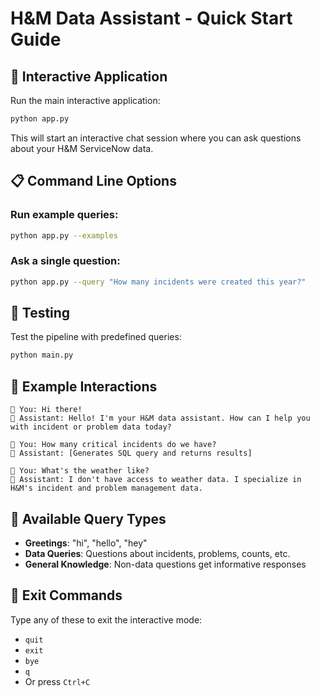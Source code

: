 # H&M Data Assistant - Quick Start Guide

## 🚀 Interactive Application

Run the main interactive application:
```bash
python app.py
```

This will start an interactive chat session where you can ask questions about your H&M ServiceNow data.

## 📋 Command Line Options

### Run example queries:
```bash
python app.py --examples
```

### Ask a single question:
```bash
python app.py --query "How many incidents were created this year?"
```

## 🧪 Testing

Test the pipeline with predefined queries:
```bash
python main.py
```

## 💬 Example Interactions

```
💬 You: Hi there!
🤖 Assistant: Hello! I'm your H&M data assistant. How can I help you with incident or problem data today?

💬 You: How many critical incidents do we have?
🤖 Assistant: [Generates SQL query and returns results]

💬 You: What's the weather like?
🤖 Assistant: I don't have access to weather data. I specialize in H&M's incident and problem management data.
```

## 🔧 Available Query Types

- **Greetings**: "hi", "hello", "hey"
- **Data Queries**: Questions about incidents, problems, counts, etc.
- **General Knowledge**: Non-data questions get informative responses

## 🛑 Exit Commands

Type any of these to exit the interactive mode:
- `quit`
- `exit` 
- `bye`
- `q`
- Or press `Ctrl+C`